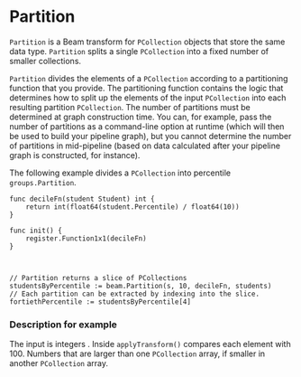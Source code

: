 # Partition

`Partition` is a Beam transform for `PCollection` objects that store the same data type. `Partition` splits a single `PCollection` into a fixed number of smaller collections.

`Partition` divides the elements of a `PCollection` according to a partitioning function that you provide. The partitioning function contains the logic that determines how to split up the elements of the input `PCollection` into each resulting partition `PCollection`. The number of partitions must be determined at graph construction time. You can, for example, pass the number of partitions as a command-line option at runtime (which will then be used to build your pipeline graph), but you cannot determine the number of partitions in mid-pipeline (based on data calculated after your pipeline graph is constructed, for instance).

The following example divides a `PCollection` into percentile `groups.Partition`.

```
func decileFn(student Student) int {
	return int(float64(student.Percentile) / float64(10))
}

func init() {
	register.Function1x1(decileFn)
}



// Partition returns a slice of PCollections
studentsByPercentile := beam.Partition(s, 10, decileFn, students)
// Each partition can be extracted by indexing into the slice.
fortiethPercentile := studentsByPercentile[4]
```

### Description for example

The input is integers . Inside `applyTransform()` compares each element with 100. Numbers that are larger than one `PCollection` array, if smaller in another `PCollection` array.